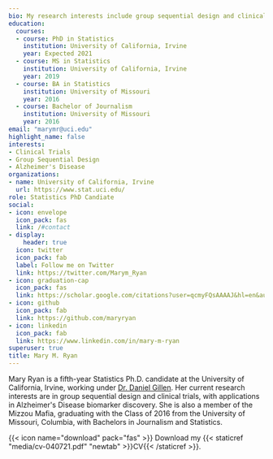 ```yaml
---
bio: My research interests include group sequential design and clinical trials, with applications in Alzheimer's Disease biomarker discovery.
education:
  courses:
  - course: PhD in Statistics
    institution: University of California, Irvine
    year: Expected 2021
  - course: MS in Statistics
    institution: University of California, Irvine
    year: 2019
  - course: BA in Statistics
    institution: University of Missouri
    year: 2016
  - course: Bachelor of Journalism
    institution: University of Missouri
    year: 2016
email: "marymr@uci.edu"
highlight_name: false
interests:
- Clinical Trials
- Group Sequential Design
- Alzheimer's Disease
organizations:
- name: University of California, Irvine
  url: https://www.stat.uci.edu/
role: Statistics PhD Candiate
social:
- icon: envelope
  icon_pack: fas
  link: /#contact
- display:
    header: true
  icon: twitter
  icon_pack: fab
  label: Follow me on Twitter
  link: https://twitter.com/Marym_Ryan
- icon: graduation-cap
  icon_pack: fas
  link: https://scholar.google.com/citations?user=qcmyFQsAAAAJ&hl=en&authuser=1
- icon: github
  icon_pack: fab
  link: https://github.com/maryryan
- icon: linkedin
  icon_pack: fab
  link: https://www.linkedin.com/in/mary-m-ryan
superuser: true
title: Mary M. Ryan
---
```


Mary Ryan is a fifth-year Statistics Ph.D. candidate at the University of California, Irvine, working under [Dr. Daniel Gillen](https://www.ics.uci.edu/~dgillen/). Her current research interests are in group sequential design and clinical trials, with applications in Alzheimer's Disease biomarker discovery. She is also a member of the Mizzou Mafia, graduating with the Class of 2016 from the University of Missouri, Columbia, with Bachelors in Journalism and Statistics.

{{< icon name="download" pack="fas" >}} Download my {{< staticref "media/cv-040721.pdf" "newtab" >}}CV{{< /staticref >}}.
